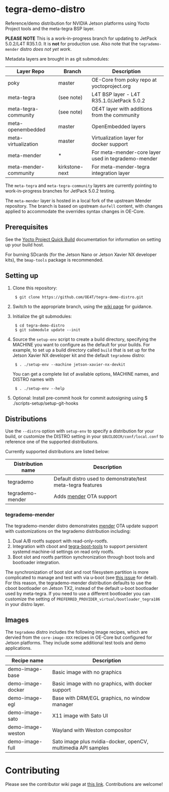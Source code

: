 # tegra-demo-distro

Reference/demo distribution for NVIDIA Jetson platforms
using Yocto Project tools and the meta-tegra BSP layer.

**PLEASE NOTE** This is a work-in-progress branch for updating to
JetPack 5.0.2/L4T R35.1.0. It is **not** for production use.
Also note that the `tegrademo-mender` distro *does not yet work*.

Metadata layers are brought in as git submodules:

| Layer Repo            | Branch         | Description                                         |
| --------------------- | ---------------|---------------------------------------------------- |
| poky                  | master         | OE-Core from poky repo at yoctoproject.org          |
| meta-tegra            | (see note)     | L4T BSP layer - L4T R35.1.0/JetPack 5.0.2           |
| meta-tegra-community  | (see note)     | OE4T layer with additions from the community        |
| meta-openembedded     | master         | OpenEmbedded layers                                 |
| meta-virtualization   | master         | Virtualization layer for docker support             |
| meta-mender           | *              | For meta-mender-core layer used in tegrademo-mender |
| meta-mender-community | kirkstone-next | For meta-mender-tegra integration layer             |

The `meta-tegra` and `meta-tegra-community` layers are currently pointing to work-in-progress
branches for JetPack 5.0.2 testing.

The `meta-mender` layer is hosted in a local fork of the upstream Mender repository. The branch
is based on upstream `dunfell` content, with changes applied to accommodate the overrides
syntax changes in OE-Core.

## Prerequisites

See the [Yocto Project Quick Build](https://docs.yoctoproject.org/brief-yoctoprojectqs/index.html)
documentation for information on setting up your build host.

For burning SDcards (for the Jetson Nano or Jetson Xavier NX developer
kits), the `bmap-tools` package is recommended.

## Setting up

1. Clone this repository:

        $ git clone https://github.com/OE4T/tegra-demo-distro.git

2. Switch to the appropriate branch, using the
   [wiki page](https://github.com/OE4T/tegra-demo-distro/wiki/Which-branch-should-I-use%3F)
   for guidance.

3. Initialize the git submodules:

        $ cd tegra-demo-distro
        $ git submodule update --init

4. Source the `setup-env` script to create a build directory,
   specifying the MACHINE you want to configure as the default
   for your builds. For example, to set up a build directory
   called `build` that is set up for the Jetson Xavier NX
   developer kit and the default `tegrademo` distro:

        $ . ./setup-env --machine jetson-xavier-nx-devkit

   You can get a complete list of available options, MACHINE
   names, and DISTRO names with

        $ . ./setup-env --help

5. Optional: Install pre-commit hook for commit autosigning using
        $ ./scripts-setup/setup-git-hooks

## Distributions

Use the `--distro` option with `setup-env` to specify a distribution for your build,
or customize the DISTRO setting in your `$BUILDDIR/conf/local.conf` to reference one
of the supported distributions.

Currently supported distributions are listed below:


| Distribution name | Description                                                   |
| ----------------- | ------------------------------------------------------------- |
| tegrademo         | Default distro used to demonstrate/test meta-tegra features   |
| tegrademo-mender  | Adds [mender](https://www.mender.io/) OTA support             |

### tegrademo-mender

The tegrademo-mender distro demonstrates [mender](https://www.mender.io/) OTA update
support with customizations on the tegrademo distribution including:

1. Dual A/B rootfs support with read-only-rootfs.
2. Integration with cboot and [tegra-boot-tools](https://github.com/OE4T/tegra-boot-tools)
 to support persistent systemd machine-id settings on read only rootfs.
3. Boot slot and rootfs partition synchronization through boot tools and bootloader
integration.

The synchronization of boot slot and root filesystem partition is more complicated to
manage and test with via u-boot (see [this issue](https://github.com/BoulderAI/meta-mender-community/pull/1#issue-516955713)
for detail).  For this reason, the tegrademo-mender distribution defaults to use the
cboot bootloader on Jetson TX2, instead of the default u-boot bootloader used by
meta-tegra.  If you need to use a different bootloader you can customize the setting
of `PREFERRED_PROVIDER_virtual/bootloader_tegra186` in your distro layer.

## Images

The `tegrademo` distro includes the following image recipes, which
are dervied from the `core-image-XXX` recipes in OE-Core but configured
for Jetson platforms. They include some additional test tools and
demo applications.

| Recipe name       | Description                                                   |
| ----------------- | ------------------------------------------------------------- |
| demo-image-base   | Basic image with no graphics                                  |
| demo-image-docker | Basic image with no graphics, with docker support             |
| demo-image-egl    | Base with DRM/EGL graphics, no window manager                 |
| demo-image-sato   | X11 image with Sato UI                                        |
| demo-image-weston | Wayland with Weston compositor                                |
| demo-image-full   | Sato image plus nvidia-docker, openCV, multimedia API samples |

# Contributing

Please see the contributor wiki page at [this link](https://github.com/OE4T/meta-tegra/wiki/OE4T-Contributor-Guide).
Contributions are welcome!

